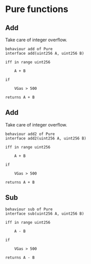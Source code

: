 # Pure functions

## Add

Take care of integer overflow.

```
behaviour add of Pure
interface add(uint256 A, uint256 B)

iff in range uint256

    A + B

if

    VGas > 500

returns A + B
```


## Add

Take care of integer overflow.

```
behaviour add2 of Pure
interface add2(uint256 A, uint256 B)

iff in range uint256

    A + B

if

    VGas > 500

returns A + B
```

## Sub

```
behaviour sub of Pure
interface sub(uint256 A, uint256 B)

iff in range uint256

    A - B

if

    VGas > 500

returns A - B
```